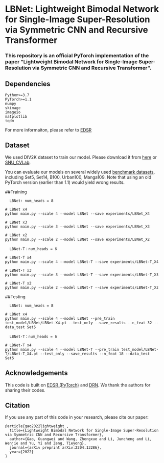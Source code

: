 # LBNet: Lightweight Bimodal Network for Single-Image Super-Resolution via Symmetric CNN and Recursive Transformer
### This repository is an official PyTorch implementation of the paper "Lightweight Bimodal Network for Single-Image Super-Resolution via Symmetric CNN and Recursive Transformer".


## Dependencies
```
Python>=3.7 
PyTorch>=1.1
numpy 
skimage 
imageio 
matplotlib 
tqdm
```

For more informaiton, please refer to <a href="https://github.com/thstkdgus35/EDSR-PyTorch">EDSR</a>

## Dataset

We used DIV2K dataset to train our model. Please download it from <a href="https://data.vision.ee.ethz.ch/cvl/DIV2K/">here</a>  or  <a href="https://cv.snu.ac.kr/research/EDSR/DIV2K.tar">SNU_CVLab</a>.

You can evaluate our models on several widely used [benchmark datasets](https://cv.snu.ac.kr/research/EDSR/benchmark.tar), including Set5, Set14, B100, Urban100, Manga109. Note that using an old PyTorch version (earlier than 1.1) would yield wrong results.

##Training

```
  LBNet: num_heads = 8
  
# LBNet x4
python main.py --scale 4 --model LBNet --save experiments/LBNet_X4

# LBNet x3
python main.py --scale 3 --model LBNet --save experiments/LBNet_X3

# LBNet x2
python main.py --scale 2 --model LBNet --save experiments/LBNet_X2

  LBNet-T：num_heads = 6

# LBNet-T x4
python main.py --scale 4 --model LBNet-T --save experiments/LBNet-T_X4

# LBNet-T x3
python main.py --scale 3 --model LBNet-T --save experiments/LBNet-T_X3

# LBNet-T x2
python main.py --scale 2 --model LBNet-T --save experiments/LBNet-T_X2

```

##Testing

```
  LBNet: num_heads = 8
  
# LBNet x4
python main.py --scale 4 --model LBNet --pre_train test_model/LBNet/LBNet-X4.pt --test_only --save_results --n_feat 32 --data_test Set5

  LBNet-T：num_heads = 6

# LBNet-T x4
python main.py --scale 4 --model LBNet-T --pre_train test_model/LBNet-T/LBNet-T_X4.pt --test_only --save_results --n_feat 18 --data_test Set5

```


## Acknowledgements
This code is built on [EDSR (PyTorch)](https://github.com/thstkdgus35/EDSR-PyTorch) and [DRN](https://github.com/guoyongcs/DRN). We thank the authors for sharing their codes.

## Citation

If you use any part of this code in your research, please cite our paper:

```
@article{gao2022lightweight ,
  title={Lightweight Bimodal Network for Single-Image Super-Resolution via Symmetric CNN and Recursive Transformer},
  author={Gao, Guangwei and Wang, Zhengxue and Li, Juncheng and Li, Wenjie and Yu, Yi and Zeng, Tieyong},
  journal={arXiv preprint arXiv:2204.13286},
  year={2022}
}
```
